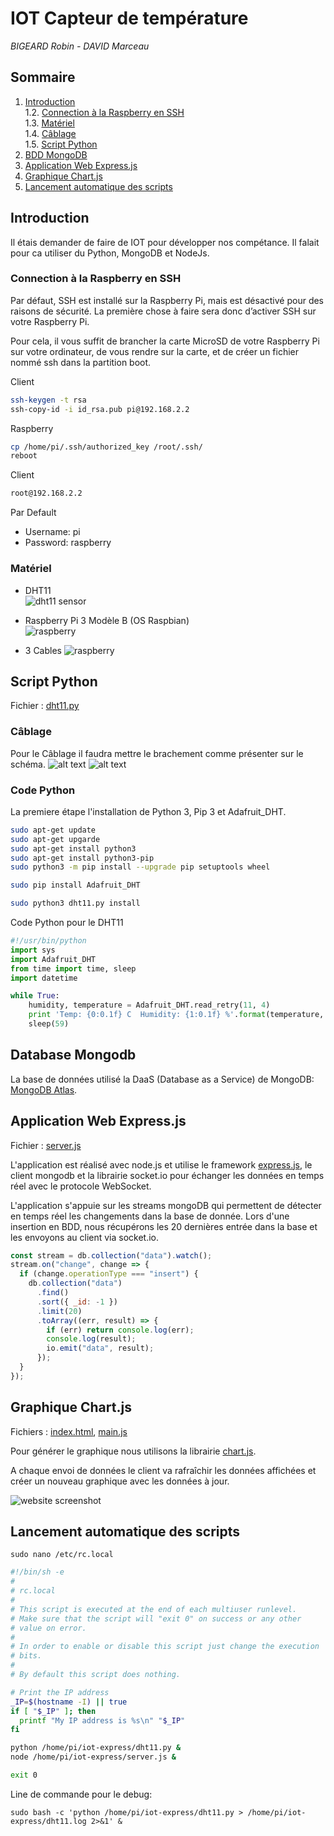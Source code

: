 # IOT Capteur de température

_BIGEARD Robin - DAVID Marceau_

## Sommaire

1. [Introduction](#Introduction)    
    1.2. [Connection à la Raspberry en SSH](#Connection-à-la-Raspberry-en-SSH)    
    1.3. [Matériel](#Matériel)    
    1.4. [Câblage](#Câblage)    
    1.5. [Script Python](#Script-Python)
2. [BDD MongoDB](#BDD-MongoDB)
3. [Application Web Express.js](#Application-Web-Express.js)
4. [Graphique Chart.js](#Graphique-Chart.js)
5. [Lancement automatique des scripts](#Lancement-automatique-des-scripts)

## Introduction

Il étais demander de faire de IOT pour développer nos compétance. Il falait pour ca utiliser du Python, MongoDB et NodeJs.

### Connection à la Raspberry en SSH

Par défaut, SSH est installé sur la Raspberry Pi, mais est désactivé pour des raisons de sécurité. La première chose à faire sera donc d’activer SSH sur votre Raspberry Pi.

Pour cela, il vous suffit de brancher la carte MicroSD de votre Raspberry Pi sur votre ordinateur, de vous rendre sur la carte, et de créer un fichier nommé ssh dans la partition boot.

Client
```bash
ssh-keygen -t rsa
ssh-copy-id -i id_rsa.pub pi@192.168.2.2
```

Raspberry
```bash
cp /home/pi/.ssh/authorized_key /root/.ssh/
reboot
```
Client
```bash
root@192.168.2.2
```

Par Default
 - Username: pi
 - Password: raspberry

### Matériel

- DHT11  
  ![dht11 sensor](/img/DHT11.jpg "DHT11")

- Raspberry Pi 3 Modèle B (OS Raspbian)  
  ![raspberry](/img/raspberry.jpg "Raspberry Pi 3 Modèle B")

- 3 Cables
  ![raspberry](/img/cables.jpg "Cables")

## Script Python

Fichier : [dht11.py](https://github.com/marceaudavid/iot-sensor/blob/master/dht11.py)

### Câblage

Pour le Câblage il faudra mettre le brachement comme présenter sur le schéma.
![alt text](/img/schema.png "schema")
![alt text](/img/schem.png "schem")

### Code Python

La premiere étape l'installation de Python 3, Pip 3 et Adafruit_DHT.

```bash
sudo apt-get update
sudo apt-get upgarde
sudo apt-get install python3
sudo apt-get install python3-pip
sudo python3 -m pip install --upgrade pip setuptools wheel
```

```bash
sudo pip install Adafruit_DHT
```

```bash
sudo python3 dht11.py install
```

Code Python pour le DHT11

```python
#!/usr/bin/python
import sys
import Adafruit_DHT
from time import time, sleep
import datetime

while True:
    humidity, temperature = Adafruit_DHT.read_retry(11, 4)
    print 'Temp: {0:0.1f} C  Humidity: {1:0.1f} %'.format(temperature, humidity)
    sleep(59)
```

## Database Mongodb

La base de données utilisé la DaaS (Database as a Service) de MongoDB: [MongoDB Atlas](https://www.mongodb.com/cloud/atlas).

## Application Web Express.js

Fichier : [server.js](https://github.com/marceaudavid/iot-sensor/blob/master/server.js)

L'application est réalisé avec node.js et utilise le framework [express.js](https://expressjs.com/), le client mongodb et la librairie socket.io pour échanger les données en temps réel avec le protocole WebSocket.

L'application s'appuie sur les streams mongoDB qui permettent de détecter en temps réel les changements dans la base de donnée. Lors d'une insertion en BDD, nous récupérons les 20 dernières entrée dans la base et les envoyons au client via socket.io.

```javascript
const stream = db.collection("data").watch();
stream.on("change", change => {
  if (change.operationType === "insert") {
    db.collection("data")
      .find()
      .sort({ _id: -1 })
      .limit(20)
      .toArray((err, result) => {
        if (err) return console.log(err);
        console.log(result);
        io.emit("data", result);
      });
  }
});
```

## Graphique Chart.js

Fichiers : [index.html](https://github.com/marceaudavid/iot-sensor/blob/master/public/index.html), [main.js](https://github.com/marceaudavid/iot-sensor/blob/master/public/js/main.js)

Pour générer le graphique nous utilisons la librairie [chart.js](https://www.chartjs.org/).

A chaque envoi de données le client va rafraîchir les données affichées et créer un nouveau graphique avec les données à jour.

![website screenshot](/img/graph.png "Graphique")

## Lancement automatique des scripts

`sudo nano /etc/rc.local`

```bash
#!/bin/sh -e
#
# rc.local
#
# This script is executed at the end of each multiuser runlevel.
# Make sure that the script will "exit 0" on success or any other
# value on error.
#
# In order to enable or disable this script just change the execution
# bits.
#
# By default this script does nothing.

# Print the IP address
_IP=$(hostname -I) || true
if [ "$_IP" ]; then
  printf "My IP address is %s\n" "$_IP"
fi

python /home/pi/iot-express/dht11.py &
node /home/pi/iot-express/server.js &

exit 0
```

Line de commande pour le debug:

`sudo bash -c 'python /home/pi/iot-express/dht11.py > /home/pi/iot-express/dht11.log 2>&1' &`
